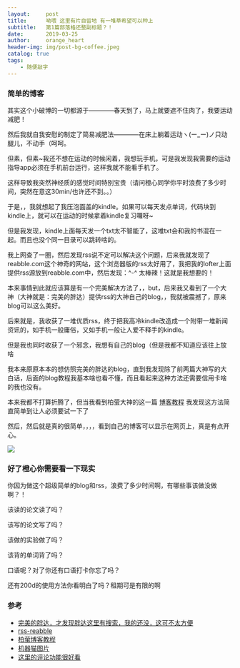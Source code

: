 ```yaml
---
layout:     post
title:      呦喂 这里有片自留地 有一堆草希望可以种上
subtitle:   第1篇部落格还整副标题？！
date:       2019-03-25
author:     orange_heart
header-img: img/post-bg-coffee.jpeg
catalog: true
tags:
    - 随便敲字
---
```


### 简单的博客

其实这个小破博的一切都源于————春天到了，马上就要遮不住肉了，我要运动减肥！

然后我就自我安慰的制定了简易减肥法————在床上躺着运动ヽ(ー_ー)ノ只动腿儿，不动手（呵呵。

但素，但素~我还不想在运动的时候闲着，我想玩手机，可是我发现我需要的运动指导app必须在手机前台运行，这样我就不能看手机了。

这样导致我突然神经质的感觉时间特别宝贵（请问橙心同学你平时浪费了多少时间，突然在意这30min/也许还不到。。）

于是，，我就想起了我压泡面盖的kindle。如果可以每天发点单词，代码块到kindle上，就可以在运动的时候拿着kindle复习囖呀~

但是我发现，kindle上面每天发一个txt太不智能了，这堆txt会和我的书混在一起。而且也没个同一目录可以跳转啥的。

我上网查了一圈，然后发现rss说不定可以解决这个问题，后来我就发现了reabble.com这个神奇的网站，这个浏览器版的rss太好用了，我把我的lofter上面提供rss源放到reabble.com中，然后发现：^-^ 太棒辣！这就是我想要的！

本来事情到此就应该算是有一个完美解决方法了，，but，后来我又看到了一个大神（大神就是：完美的胖达）提供rss的大神自己的blog，，我就被震撼了，原来blog可以这么美好。

后来就是，我收获了一堆优质rss，终于把我高冷kindle改造成一个附带一堆新闻资讯的，如手机一般庸俗，又如手机一般让人爱不释手的kindle。

但是我也同时收获了一个邪念，我想有自己的blog（但是我都不知道应该往上放啥

我本来原原本本的想仿照完美的胖达的blog，直到我发现除了前两篇大神写的大白话，后面的blog教程我基本啥也看不懂，而且看起来这种方法还需要信用卡啥的我也没有。

本来我都不打算折腾了，但当我看到柏萤大神的这一篇
[博客教程](https://www.jianshu.com/p/e68fba58f75c)
我发现这方法简直简单到让人必须要试一下了

然后，然后就是真的很简单，，，，看到自己的博客可以显示在网页上，真是有点开心。

![](https://i.imgur.com/CU1gy1c.jpg)

### 好了橙心你需要看一下现实

你因为做这个超级简单的blog和rss，浪费了多少时间啊，有哪些事该做没做啊？！

该读的论文读了吗？

该写的论文写了吗？

该做的实验做了吗？

该背的单词背了吗？

口语呢？对了你还有口语打卡你忘了吗？

还有200d的使用方法你看明白了吗？租期可是有限的啊


### 参考

- [完美的胖达，才发现胖达这里有搜索，我的还没，这可不太方便](https://wmdpd.com/author/wmdpd/)
- [rss-reabble](http://reabble.com/)
- [柏萤博客教程](https://www.jianshu.com/p/e68fba58f75c)
- [机器猫图片](https://chinesedora.com/character/nobita.htm)
- [这里的评论功能很好看](https://weijunzii.github.io/2018/07/04/Download-Jekyll-And-Use-It.html)
 

